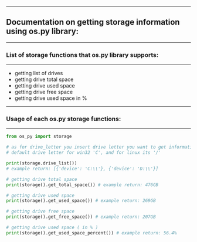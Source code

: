 ------------------------
## Documentation on getting storage information using os.py library:
-------------------------
### List of storage functions that os.py library supports:
------------------------

* getting list of drives
* getting drive total space
* getting drive used space
* getting drive free space
* getting drive used space in %

------------------------
### Usage of each os.py storage functions:
------------------------

```python
from os_py import storage

# as for drive_letter you insert drive letter you want to get information about, example: 'C'
# default drive letter for win32 'C', and for linux its '/'

print(storage.drive_list())
# example return: [{'device': 'C:\\'}, {'device': 'D:\\'}]

# getting drive total space
print(storage().get_total_space()) # example return: 476GB

# getting drive used space
print(storage().get_used_space()) # example return: 269GB

# getting drive free space
print(storage().get_free_space()) # example return: 207GB

# getting drive used space ( in % )
print(storage().get_used_space_percent()) # example return: 56.4%
```